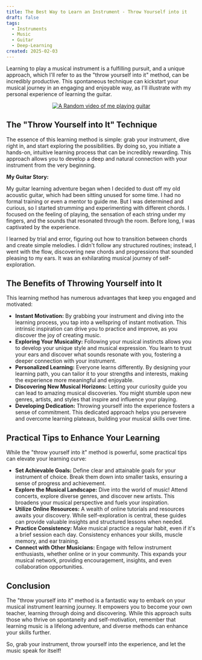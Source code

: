 ```yaml
---
title: The Best Way to Learn an Instrument - Throw Yourself into it
draft: false
tags:
  - Instruments
  - Music
  - Guitar
  - Deep-Learning
created: 2025-02-03
---
```

Learning to play a musical instrument is a fulfilling pursuit, and a unique approach, which I'll refer to as the "throw yourself into it" method, can be incredibly productive. This spontaneous technique can kickstart your musical journey in an engaging and enjoyable way, as I'll illustrate with my personal experience of learning the guitar.

<div align="center">

[![A Random video of me playing guitar](https://img.youtube.com/vi/SIreSfmBla4/0.jpg)](https://www.youtube.com/watch?v=SIreSfmBla4)

</div>

## The "Throw Yourself into It" Technique

The essence of this learning method is simple: grab your instrument, dive right in, and start exploring the possibilities. By doing so, you initiate a hands-on, intuitive learning process that can be incredibly rewarding. This approach allows you to develop a deep and natural connection with your instrument from the very beginning.

**My Guitar Story:**

My guitar learning adventure began when I decided to dust off my old acoustic guitar, which had been sitting unused for some time. I had no formal training or even a mentor to guide me. But I was determined and curious, so I started strumming and experimenting with different chords. I focused on the feeling of playing, the sensation of each string under my fingers, and the sounds that resonated through the room. Before long, I was captivated by the experience.

I learned by trial and error, figuring out how to transition between chords and create simple melodies. I didn't follow any structured routines; instead, I went with the flow, discovering new chords and progressions that sounded pleasing to my ears. It was an exhilarating musical journey of self-exploration.

## The Benefits of Throwing Yourself into It

This learning method has numerous advantages that keep you engaged and motivated:

- **Instant Motivation:** By grabbing your instrument and diving into the learning process, you tap into a wellspring of instant motivation. This intrinsic inspiration can drive you to practice and improve, as you discover the joy of creating music.
- **Exploring Your Musicality:** Following your musical instincts allows you to develop your unique style and musical expression. You learn to trust your ears and discover what sounds resonate with you, fostering a deeper connection with your instrument.
- **Personalized Learning:** Everyone learns differently. By designing your learning path, you can tailor it to your strengths and interests, making the experience more meaningful and enjoyable.
- **Discovering New Musical Horizons:** Letting your curiosity guide you can lead to amazing musical discoveries. You might stumble upon new genres, artists, and styles that inspire and influence your playing.
- **Developing Dedication:** Throwing yourself into the experience fosters a sense of commitment. This dedicated approach helps you persevere and overcome learning plateaus, building your musical skills over time.

## Practical Tips to Enhance Your Learning

While the "throw yourself into it" method is powerful, some practical tips can elevate your learning curve:

- **Set Achievable Goals:** Define clear and attainable goals for your instrument of choice. Break them down into smaller tasks, ensuring a sense of progress and achievement.
- **Explore the Musical Landscape:** Dive into the world of music! Attend concerts, explore diverse genres, and discover new artists. This broadens your musical perspective and fuels your inspiration.
- **Utilize Online Resources:** A wealth of online tutorials and resources awaits your discovery. While self-exploration is central, these guides can provide valuable insights and structured lessons when needed.
- **Practice Consistency:** Make musical practice a regular habit, even if it's a brief session each day. Consistency enhances your skills, muscle memory, and ear training.
- **Connect with Other Musicians:** Engage with fellow instrument enthusiasts, whether online or in your community. This expands your musical network, providing encouragement, insights, and even collaboration opportunities.

## Conclusion

The "throw yourself into it" method is a fantastic way to embark on your musical instrument learning journey. It empowers you to become your own teacher, learning through doing and discovering. While this approach suits those who thrive on spontaneity and self-motivation, remember that learning music is a lifelong adventure, and diverse methods can enhance your skills further.

So, grab your instrument, throw yourself into the experience, and let the music speak for itself!